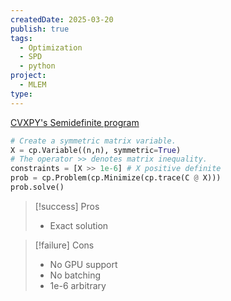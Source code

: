 ```yaml
---
createdDate: 2025-03-20
publish: true
tags:
  - Optimization
  - SPD
  - python
project:
  - MLEM
type:
---
```

[CVXPY's Semidefinite program](https://www.cvxpy.org/examples/basic/sdp.html)

```python
# Create a symmetric matrix variable.
X = cp.Variable((n,n), symmetric=True)
# The operator >> denotes matrix inequality.
constraints = [X >> 1e-6] # X positive definite
prob = cp.Problem(cp.Minimize(cp.trace(C @ X)))
prob.solve()
```

> [!success] Pros
> - Exact solution

> [!failure] Cons
> - No GPU support
> - No batching
> - 1e-6 arbitrary